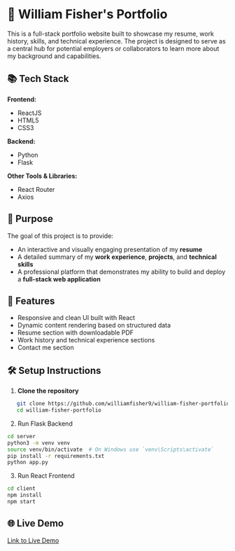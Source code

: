# 💼 William Fisher's Portfolio

This is a full-stack portfolio website built to showcase my resume, work history, skills, and technical experience. The project is designed to serve as a central hub for potential employers or collaborators to learn more about my background and capabilities.

## 📚 Tech Stack

**Frontend:**
- ReactJS
- HTML5
- CSS3

**Backend:**
- Python
- Flask

**Other Tools & Libraries:**
- React Router
- Axios

## 🎯 Purpose

The goal of this project is to provide:
- An interactive and visually engaging presentation of my **resume**
- A detailed summary of my **work experience**, **projects**, and **technical skills**
- A professional platform that demonstrates my ability to build and deploy a **full-stack web application**

## 🧩 Features

- Responsive and clean UI built with React
- Dynamic content rendering based on structured data
- Resume section with downloadable PDF
- Work history and technical experience sections
- Contact me section


## 🛠 Setup Instructions

1. **Clone the repository**
```bash
   git clone https://github.com/williamfisher9/william-fisher-portfolio/
   cd william-fisher-portfolio
```

2. Run Flask Backend
```bash
cd server
python3 -m venv venv
source venv/bin/activate  # On Windows use `venv\Scripts\activate`
pip install -r requirements.txt
python app.py
```

3. Run React Frontend
```bash
cd client
npm install
npm start
```

## 🌐 Live Demo
[Link to Live Demo](https://willtechbooth.dev/portfolio/)
